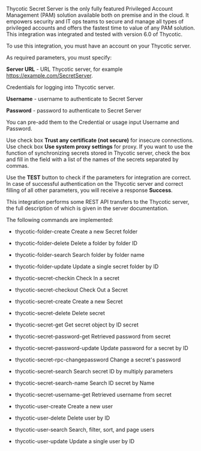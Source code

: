 Thycotic Secret Server is the only fully featured Privileged Account Management (PAM) solution available both on premise and in the cloud. It empowers security and IT ops teams to secure and manage all types of privileged accounts and offers the fastest time to value of any PAM solution. This integration was integrated and tested with version 6.0 of Thycotic.

To use this integration, you must have an account on your Thycotic server.

As required parameters, you must specify:

**Server URL** - URL Thycotic server, for example https://example.com/SecretServer.

Credentials for logging into Thycotic server.

**Username** - username to authenticate to Secret Server

**Password** - password to authenticate to Secret Server

You can pre-add them to the Credential or usage input Username and Password.

Use check box **Trust any certificate (not secure)** for insecure connections.
Use check box **Use system proxy settings** for proxy.
If you want to use the function of synchronizing secrets stored in Thycotic server, check the box and fill in the field with a list of the names of the secrets separated by commas.

Use the **TEST** button to check if the parameters for integration are correct. In case of successful authentication on the Thycotic server and correct filling of all other parameters, you will receive a response **Success**.

This integration performs some REST API transfers to the Thycotic server, the full description of which is given in the server documentation.

The following commands are implemented:

- thycotic-folder-create Create a new Secret folder

- thycotic-folder-delete Delete a folder by folder ID

- thycotic-folder-search Search folder by folder name

- thycotic-folder-update Update a single secret folder by ID

- thycotic-secret-checkin Check In a secret

- thycotic-secret-checkout Check Out a Secret

- thycotic-secret-create Create a new Secret

- thycotic-secret-delete Delete secret

- thycotic-secret-get Get secret object by ID secret

- thycotic-secret-password-get Retrieved password from secret

- thycotic-secret-password-update Update password for a secret by ID

- thycotic-secret-rpc-changepassword Change a secret's password

- thycotic-secret-search Search secret ID by multiply parameters

- thycotic-secret-search-name Search ID secret by Name

- thycotic-secret-username-get Retrieved username from secret

- thycotic-user-create Create a new user

- thycotic-user-delete Delete user by ID

- thycotic-user-search Search, filter, sort, and page users

- thycotic-user-update Update a single user by ID
